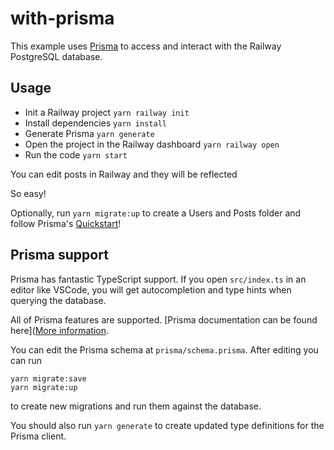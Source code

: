 # with-prisma

This example uses [Prisma](https://www.prisma.io/) to access and interact with the Railway PostgreSQL database.

## Usage

- Init a Railway project `yarn railway init`
- Install dependencies `yarn install`
- Generate Prisma `yarn generate`
- Open the project in the Railway dashboard `yarn railway open`
- Run the code `yarn start`

You can edit posts in Railway and they will be reflected

So easy!

Optionally, run `yarn migrate:up` to create a Users and Posts folder and follow Prisma's [Quickstart](https://www.prisma.io/docs/getting-started/quickstart/)!

## Prisma support

Prisma has fantastic TypeScript support. If you open `src/index.ts` in an editor like VSCode, you will get autocompletion and type hints when querying the database.

All of Prisma features are supported. [Prisma documentation can be found here]([More information](https://www.prisma.io/docs/reference/tools-and-interfaces/prisma-client/).

You can edit the Prisma schema at `prisma/schema.prisma`. After editing you can run

```
yarn migrate:save
yarn migrate:up
```

to create new migrations and run them against the database.

You should also run `yarn generate` to create updated type definitions for the Prisma client.
